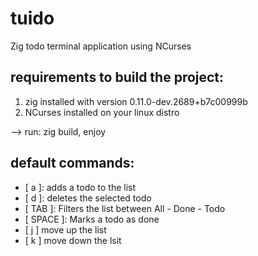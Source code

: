 # tuido
Zig todo terminal application using NCurses

## requirements to build the project:
1. zig installed with version 0.11.0-dev.2689+b7c00999b
2. NCurses installed on your linux distro

--> run: zig build, enjoy

## default commands:

- [ a ]: adds a todo to the list
- [ d ]: deletes the selected todo
- [ TAB ]: Filters the list between All - Done - Todo
- [ SPACE ]: Marks a todo as done
- [ j ] move up the list
- [ k ] move down the lsit
